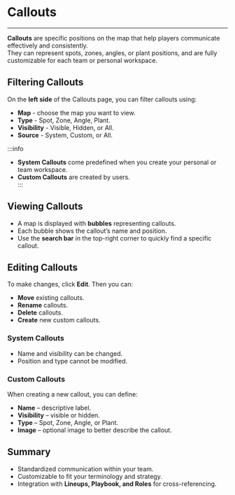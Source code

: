# Callouts
---

**Callouts** are specific positions on the map that help players communicate effectively and consistently.  
They can represent spots, zones, angles, or plant positions, and are fully customizable for each team or personal workspace.  

## Filtering Callouts
On the **left side** of the Callouts page, you can filter callouts using:  
- **Map** - choose the map you want to view.  
- **Type** - Spot, Zone, Angle, Plant.  
- **Visibility** - Visible, Hidden, or All.  
- **Source** - System, Custom, or All.  

:::info
- **System Callouts** come predefined when you create your personal or team workspace.  
- **Custom Callouts** are created by users.  
:::

## Viewing Callouts
- A map is displayed with **bubbles** representing callouts.  
- Each bubble shows the callout’s name and position.  
- Use the **search bar** in the top-right corner to quickly find a specific callout.  

## Editing Callouts
To make changes, click **Edit**. Then you can:  
- **Move** existing callouts.  
- **Rename** callouts.  
- **Delete** callouts.  
- **Create** new custom callouts.  

### System Callouts
- Name and visibility can be changed.  
- Position and type cannot be modified.  

### Custom Callouts
When creating a new callout, you can define:  
- **Name** – descriptive label.  
- **Visibility** – visible or hidden.  
- **Type** – Spot, Zone, Angle, or Plant.  
- **Image** – optional image to better describe the callout.  

## Summary
- Standardized communication within your team.  
- Customizable to fit your terminology and strategy.  
- Integration with **Lineups, Playbook, and Roles** for cross-referencing.  
